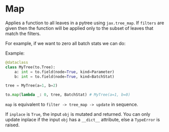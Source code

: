
# Map

Applies a function to all leaves in a pytree using `jax.tree_map`. If `filters` are given then the function will be applied only to the subset of leaves that match the filters.

For example, if we want to zero all batch stats we can do:

Example:

```python
@dataclass
class MyTree(to.Tree):
    a: int = to.field(node=True, kind=Parameter)
    b: int = to.field(node=True, kind=BatchStat)

tree = MyTree(a=1, b=2)

to.map(lambda _: 0, tree, BatchStat) # MyTree(a=1, b=0)
```

`map` is equivalent to `filter -> tree_map -> update` in sequence.

If `inplace` is `True`, the input `obj` is mutated and returned. You can only update inplace if the input `obj` has a `__dict__` attribute, else a `TypeError` is raised.
